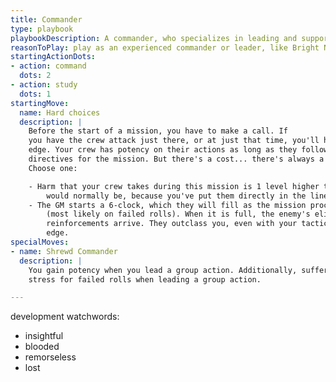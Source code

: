 ```yaml
---
title: Commander
type: playbook
playbookDescription: A commander, who specializes in leading and supporting their team.
reasonToPlay: play as an experienced commander or leader, like Bright Noa, or Shiro Amada from _08 MS Team_.
startingActionDots:
- action: command
  dots: 2
- action: study
  dots: 1
startingMove:
  name: Hard choices
  description: |
    Before the start of a mission, you have to make a call. If
    you have the crew attack just there, or at just that time, you'll have an
    edge. Your crew has potency on their actions as long as they follow your
    directives for the mission. But there's a cost... there's always a cost.
    Choose one:

    - Harm that your crew takes during this mission is 1 level higher than it
        would normally be, because you've put them directly in the line of fire.
    - The GM starts a 6-clock, which they will fill as the mission proceeds
        (most likely on failed rolls). When it is full, the enemy's elite
        reinforcements arrive. They outclass you, even with your tactical
        edge.
specialMoves:
- name: Shrewd Commander
  description: |
    You gain potency when you lead a group action. Additionally, suffer 1 less
    stress for failed rolls when leading a group action.

---
```


development watchwords:

- insightful
- blooded
- remorseless
- lost
